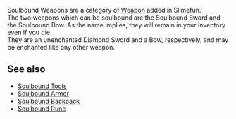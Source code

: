 Soulbound Weapons are a category of [Weapon](https://github.com/TheBusyBiscuit/Slimefun4/wiki/Weapons) added in Slimefun.<br>
The two weapons which can be soulbound are the Soulbound Sword and the Soulbound Bow. As the name implies, they will remain in your Inventory even if you die.<br>
They are an unenchanted Diamond Sword and a Bow, respectively, and may be enchanted like any other weapon.

## See also
* [Soulbound Tools](https://github.com/TheBusyBiscuit/Slimefun4/wiki/Soulbound-Tools)
* [Soulbound Armor](https://github.com/TheBusyBiscuit/Slimefun4/wiki/Soulbound-Armor)
* [Soulbound Backpack](https://github.com/TheBusyBiscuit/Slimefun4/wiki/Soulbound-Backpack)
* [Soulbound Rune](https://github.com/TheBusyBiscuit/Slimefun4/wiki/Soulbound-Rune)
